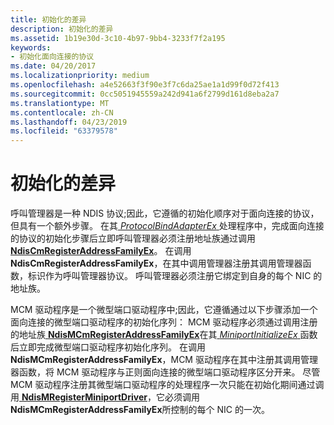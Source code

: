```yaml
---
title: 初始化的差异
description: 初始化的差异
ms.assetid: 1b19e30d-3c10-4b97-9bb4-3233f7f2a195
keywords:
- 初始化面向连接的协议
ms.date: 04/20/2017
ms.localizationpriority: medium
ms.openlocfilehash: a4e52663f3f90e3f7c6da25ae1a1d99f0d72f413
ms.sourcegitcommit: 0cc5051945559a242d941a6f2799d161d8eba2a7
ms.translationtype: MT
ms.contentlocale: zh-CN
ms.lasthandoff: 04/23/2019
ms.locfileid: "63379578"
---
```

# <a name="differences-in-initialization"></a>初始化的差异





呼叫管理器是一种 NDIS 协议;因此，它遵循的初始化顺序对于面向连接的协议，但具有一个额外步骤。 在其[ *ProtocolBindAdapterEx* ](https://msdn.microsoft.com/library/windows/hardware/ff570220)处理程序中，完成面向连接的协议的初始化步骤后立即呼叫管理器必须注册地址族通过调用[**NdisCmRegisterAddressFamilyEx**](https://msdn.microsoft.com/library/windows/hardware/ff561685)。 在调用**NdisCmRegisterAddressFamilyEx**，在其中调用管理器注册其调用管理器函数，标识作为呼叫管理器协议。 呼叫管理器必须注册它绑定到自身的每个 NIC 的地址族。

MCM 驱动程序是一个微型端口驱动程序中;因此，它遵循通过以下步骤添加一个面向连接的微型端口驱动程序的初始化序列： MCM 驱动程序必须通过调用注册的地址族[ **NdisMCmRegisterAddressFamilyEx**](https://msdn.microsoft.com/library/windows/hardware/ff563554)在其[ *MiniportInitializeEx* ](https://msdn.microsoft.com/library/windows/hardware/ff559389)函数后立即完成微型端口驱动程序初始化序列。 在调用**NdisMCmRegisterAddressFamilyEx**，MCM 驱动程序在其中注册其调用管理器函数，将 MCM 驱动程序与正则面向连接的微型端口驱动程序区分开来。 尽管 MCM 驱动程序注册其微型端口驱动程序的处理程序一次只能在初始化期间通过调用[ **NdisMRegisterMiniportDriver**](https://msdn.microsoft.com/library/windows/hardware/ff563654)，它必须调用**NdisMCmRegisterAddressFamilyEx**所控制的每个 NIC 的一次。

 

 





